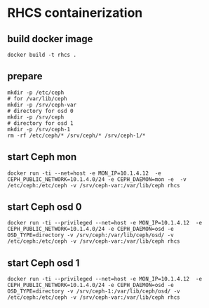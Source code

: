 # RHCS containerization

## build docker image

```console
docker build -t rhcs .
```

## prepare

```console
mkdir -p /etc/ceph
# for /var/lib/ceph
mkdir -p /srv/ceph-var
# directory for osd 0
mkdir -p /srv/ceph
# directory for osd 1
mkdir -p /srv/ceph-1
rm -rf /etc/ceph/* /srv/ceph/* /srv/ceph-1/*
```

## start Ceph mon
```console
docker run -ti --net=host -e MON_IP=10.1.4.12  -e CEPH_PUBLIC_NETWORK=10.1.4.0/24 -e CEPH_DAEMON=mon -e  -v /etc/ceph:/etc/ceph -v /srv/ceph-var:/var/lib/ceph rhcs
```

## start Ceph osd 0

```console
docker run -ti --privileged --net=host -e MON_IP=10.1.4.12  -e CEPH_PUBLIC_NETWORK=10.1.4.0/24 -e CEPH_DAEMON=osd -e  OSD_TYPE=directory -v /srv/ceph:/var/lib/ceph/osd/ -v /etc/ceph:/etc/ceph -v /srv/ceph-var:/var/lib/ceph rhcs
```

## start Ceph osd 1
```console
docker run -ti --privileged --net=host -e MON_IP=10.1.4.12  -e CEPH_PUBLIC_NETWORK=10.1.4.0/24 -e CEPH_DAEMON=osd -e  OSD_TYPE=directory -v /srv/ceph-1:/var/lib/ceph/osd/ -v /etc/ceph:/etc/ceph -v /srv/ceph-var:/var/lib/ceph rhcs
```
